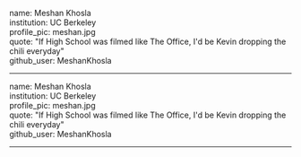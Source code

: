 name: Meshan Khosla  
institution: UC Berkeley  
profile_pic: meshan.jpg  
quote: "If High School was filmed like The Office, I'd be Kevin dropping the chili everyday"  
github_user: MeshanKhosla

---
name: Meshan Khosla  
institution: UC Berkeley  
profile_pic: meshan.jpg  
quote: "If High School was filmed like The Office, I'd be Kevin dropping the chili everyday"  
github_user: MeshanKhosla

---
